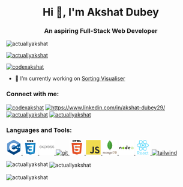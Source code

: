 <h1 align="center">Hi 👋, I'm Akshat Dubey</h1>
<h3 align="center">An aspiring Full-Stack Web Developer</h3>

<p align="left"> <img src="https://komarev.com/ghpvc/?username=actuallyakshat&label=Profile%20views&color=0e75b6&style=flat" alt="actuallyakshat" /> </p>

<p align="left"> <a href="https://github.com/ryo-ma/github-profile-trophy"><img src="https://github-profile-trophy.vercel.app/?username=actuallyakshat" alt="actuallyakshat" /></a> </p>

<p align="left"> <a href="https://twitter.com/codexakshat" target="blank"><img src="https://img.shields.io/twitter/follow/codexakshat?logo=twitter&style=for-the-badge" alt="codexakshat" /></a> </p>

- 🔭 I’m currently working on [Sorting Visualiser](https://github.com/actuallyakshat/sorting-visualiser)

<h3 align="left">Connect with me:</h3>
<p align="left">
<a href="https://twitter.com/codexakshat" target="blank"><img align="center" src="https://raw.githubusercontent.com/rahuldkjain/github-profile-readme-generator/master/src/images/icons/Social/twitter.svg" alt="codexakshat" height="30" width="40" /></a>
<a href="https://linkedin.com/in/https://www.linkedin.com/in/akshat-dubey29/" target="blank"><img align="center" src="https://raw.githubusercontent.com/rahuldkjain/github-profile-readme-generator/master/src/images/icons/Social/linked-in-alt.svg" alt="https://www.linkedin.com/in/akshat-dubey29/" height="30" width="40" /></a>
<a href="https://instagram.com/actuallyakshat" target="blank"><img align="center" src="https://raw.githubusercontent.com/rahuldkjain/github-profile-readme-generator/master/src/images/icons/Social/instagram.svg" alt="actuallyakshat" height="30" width="40" /></a>
<a href="https://www.leetcode.com/actuallyakshat" target="blank"><img align="center" src="https://raw.githubusercontent.com/rahuldkjain/github-profile-readme-generator/master/src/images/icons/Social/leet-code.svg" alt="actuallyakshat" height="30" width="40" /></a>
</p>

<h3 align="left">Languages and Tools:</h3>
<p align="left"> <a href="https://www.w3schools.com/cpp/" target="_blank" rel="noreferrer"> <img src="https://raw.githubusercontent.com/devicons/devicon/master/icons/cplusplus/cplusplus-original.svg" alt="cplusplus" width="40" height="40"/> </a> <a href="https://www.w3schools.com/css/" target="_blank" rel="noreferrer"> <img src="https://raw.githubusercontent.com/devicons/devicon/master/icons/css3/css3-original-wordmark.svg" alt="css3" width="40" height="40"/> </a> <a href="https://expressjs.com" target="_blank" rel="noreferrer"> <img src="https://raw.githubusercontent.com/devicons/devicon/master/icons/express/express-original-wordmark.svg" alt="express" width="40" height="40"/> </a> <a href="https://git-scm.com/" target="_blank" rel="noreferrer"> <img src="https://www.vectorlogo.zone/logos/git-scm/git-scm-icon.svg" alt="git" width="40" height="40"/> </a> <a href="https://www.w3.org/html/" target="_blank" rel="noreferrer"> <img src="https://raw.githubusercontent.com/devicons/devicon/master/icons/html5/html5-original-wordmark.svg" alt="html5" width="40" height="40"/> </a> <a href="https://developer.mozilla.org/en-US/docs/Web/JavaScript" target="_blank" rel="noreferrer"> <img src="https://raw.githubusercontent.com/devicons/devicon/master/icons/javascript/javascript-original.svg" alt="javascript" width="40" height="40"/> </a> <a href="https://www.mongodb.com/" target="_blank" rel="noreferrer"> <img src="https://raw.githubusercontent.com/devicons/devicon/master/icons/mongodb/mongodb-original-wordmark.svg" alt="mongodb" width="40" height="40"/> </a> <a href="https://nodejs.org" target="_blank" rel="noreferrer"> <img src="https://raw.githubusercontent.com/devicons/devicon/master/icons/nodejs/nodejs-original-wordmark.svg" alt="nodejs" width="40" height="40"/> </a> <a href="https://reactjs.org/" target="_blank" rel="noreferrer"> <img src="https://raw.githubusercontent.com/devicons/devicon/master/icons/react/react-original-wordmark.svg" alt="react" width="40" height="40"/> </a> <a href="https://tailwindcss.com/" target="_blank" rel="noreferrer"> <img src="https://www.vectorlogo.zone/logos/tailwindcss/tailwindcss-icon.svg" alt="tailwind" width="40" height="40"/> </a> </p>

<p><img align="left" src="https://github-readme-stats.vercel.app/api/top-langs?username=actuallyakshat&show_icons=true&locale=en&layout=compact" alt="actuallyakshat" /></p>

<p>&nbsp;<img align="center" src="https://github-readme-stats.vercel.app/api?username=actuallyakshat&show_icons=true&locale=en" alt="actuallyakshat" /></p>

<p><img align="center" src="https://github-readme-streak-stats.herokuapp.com/?user=actuallyakshat&" alt="actuallyakshat" /></p>
